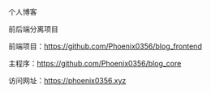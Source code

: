 个人博客

前后端分离项目

前端项目：https://github.com/Phoenix0356/blog_frontend

主程序：https://github.com/Phoenix0356/blog_core

访问网址：https://phoenix0356.xyz









